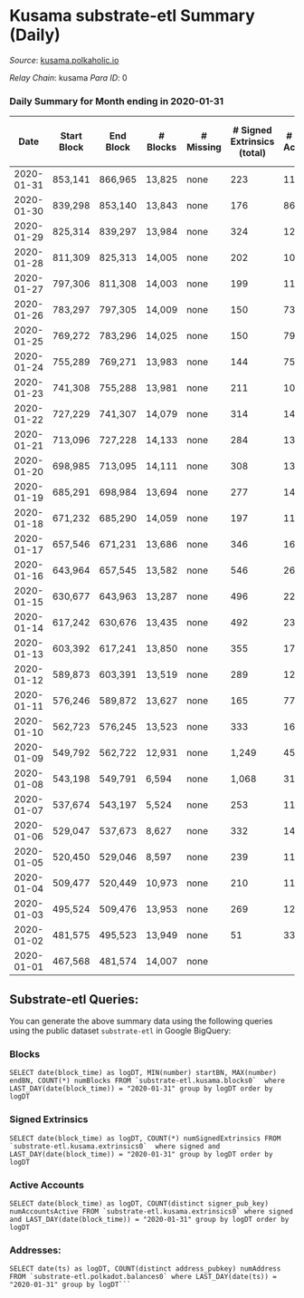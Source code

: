 # Kusama substrate-etl Summary (Daily)

_Source_: [kusama.polkaholic.io](https://kusama.polkaholic.io)

*Relay Chain*: kusama
*Para ID*: 0



### Daily Summary for Month ending in 2020-01-31


| Date | Start Block | End Block | # Blocks | # Missing | # Signed Extrinsics (total) | # Active Accounts | # Addresses with Balances | # Events | # Transfers | # XCM Transfers In | # XCM Transfers Out |
| ---- | ----------- | --------- | -------- | --------- | --------------------------- | ----------------- | ------------------------- | -------- | ----------- | ------------------ | ------------------- |
| 2020-01-31 | 853,141 | 866,965 | 13,825 | none  | 223 | 118 |  | 42,929 | 73 ($12,758,874) |   |   |
| 2020-01-30 | 839,298 | 853,140 | 13,843 | none  | 176 | 86 |  | 43,116 | 60 ($328,891) |   |   |
| 2020-01-29 | 825,314 | 839,297 | 13,984 | none  | 324 | 128 |  | 43,982 | 149 ($1,649,870) |   |   |
| 2020-01-28 | 811,309 | 825,313 | 14,005 | none  | 202 | 108 |  | 43,540 | 51 ($7,176,191) |   |   |
| 2020-01-27 | 797,306 | 811,308 | 14,003 | none  | 199 | 113 |  | 43,533 | 70 ($19,667,778) |   |   |
| 2020-01-26 | 783,297 | 797,305 | 14,009 | none  | 150 | 73 |  | 43,577 | 55 ($19,139,085) |   |   |
| 2020-01-25 | 769,272 | 783,296 | 14,025 | none  | 150 | 79 |  | 43,519 | 50 ($874,469) |   |   |
| 2020-01-24 | 755,289 | 769,271 | 13,983 | none  | 144 | 75 |  | 43,376 | 49 ($15,785,558) |   |   |
| 2020-01-23 | 741,308 | 755,288 | 13,981 | none  | 211 | 104 |  | 43,477 | 60 ($49,692,558) |   |   |
| 2020-01-22 | 727,229 | 741,307 | 14,079 | none  | 314 | 141 |  | 44,205 | 116 ($41,786,488) |   |   |
| 2020-01-21 | 713,096 | 727,228 | 14,133 | none  | 284 | 137 |  | 44,159 | 86 ($10,148,925) |   |   |
| 2020-01-20 | 698,985 | 713,095 | 14,111 | none  | 308 | 134 |  | 44,109 | 90 ($65,915,755) |   |   |
| 2020-01-19 | 685,291 | 698,984 | 13,694 | none  | 277 | 144 |  | 42,023 | 53 ($21,171,199) |   |   |
| 2020-01-18 | 671,232 | 685,290 | 14,059 | none  | 197 | 110 |  | 43,441 | 42 ($1,999,889) |   |   |
| 2020-01-17 | 657,546 | 671,231 | 13,686 | none  | 346 | 162 |  | 42,245 | 111 ($16,705,475) |   |   |
| 2020-01-16 | 643,964 | 657,545 | 13,582 | none  | 546 | 260 |  | 42,844 | 115 ($8,079,032) |   |   |
| 2020-01-15 | 630,677 | 643,963 | 13,287 | none  | 496 | 223 |  | 41,677 | 138 ($43,517,037) |   |   |
| 2020-01-14 | 617,242 | 630,676 | 13,435 | none  | 492 | 233 |  | 41,468 | 105 ($67,946,465) |   |   |
| 2020-01-13 | 603,392 | 617,241 | 13,850 | none  | 355 | 171 |  | 42,315 | 82 ($15,145,882) |   |   |
| 2020-01-12 | 589,873 | 603,391 | 13,519 | none  | 289 | 124 |  | 29,896 | 31 ($501,776) |   |   |
| 2020-01-11 | 576,246 | 589,872 | 13,627 | none  | 165 | 77 |  | 29,533 | 12 ($1,826,935) |   |   |
| 2020-01-10 | 562,723 | 576,245 | 13,523 | none  | 333 | 167 |  | 30,688 | 82 ($6,848,686) |   |   |
| 2020-01-09 | 549,792 | 562,722 | 12,931 | none  | 1,249 | 456 |  | 34,198 | 215 ($7,401,841) |   |   |
| 2020-01-08 | 543,198 | 549,791 | 6,594 | none  | 1,068 | 317 |  | 17,142 | 70 ($2,651,519) |   |   |
| 2020-01-07 | 537,674 | 543,197 | 5,524 | none  | 253 | 111 |  | 12,155 | 14 ($1,703.62) |   |   |
| 2020-01-06 | 529,047 | 537,673 | 8,627 | none  | 332 | 143 |  | 22,115 | 47 ($1,331,395) |   |   |
| 2020-01-05 | 520,450 | 529,046 | 8,597 | none  | 239 | 115 |  | 25,049 | 31 ($17,649,710) |   |   |
| 2020-01-04 | 509,477 | 520,449 | 10,973 | none  | 210 | 116 |  | 32,686 | 20 ($109,037) |   |   |
| 2020-01-03 | 495,524 | 509,476 | 13,953 | none  | 269 | 125 |  | 42,818 | 76 ($23,223,287) |   |   |
| 2020-01-02 | 481,575 | 495,523 | 13,949 | none  | 51 | 33 |  | 41,986 | 11 ($7,675.32) |   |   |
| 2020-01-01 | 467,568 | 481,574 | 14,007 | none  |  |  |  | 41,998 |   |   |   |

## Substrate-etl Queries:
You can generate the above summary data using the following queries using the public dataset `substrate-etl` in Google BigQuery:


### Blocks
```
SELECT date(block_time) as logDT, MIN(number) startBN, MAX(number) endBN, COUNT(*) numBlocks FROM `substrate-etl.kusama.blocks0`  where LAST_DAY(date(block_time)) = "2020-01-31" group by logDT order by logDT
```


### Signed Extrinsics
```
SELECT date(block_time) as logDT, COUNT(*) numSignedExtrinsics FROM `substrate-etl.kusama.extrinsics0`  where signed and LAST_DAY(date(block_time)) = "2020-01-31" group by logDT order by logDT
```


### Active Accounts
```
SELECT date(block_time) as logDT, COUNT(distinct signer_pub_key) numAccountsActive FROM `substrate-etl.kusama.extrinsics0` where signed and LAST_DAY(date(block_time)) = "2020-01-31" group by logDT order by logDT
```


### Addresses:
```
SELECT date(ts) as logDT, COUNT(distinct address_pubkey) numAddress FROM `substrate-etl.polkadot.balances0` where LAST_DAY(date(ts)) = "2020-01-31" group by logDT```


